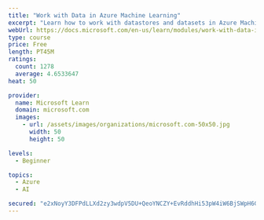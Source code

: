 ```yaml
---
title: "Work with Data in Azure Machine Learning"
excerpt: "Learn how to work with datastores and datasets in Azure Machine Learning."
webUrl: https://docs.microsoft.com/en-us/learn/modules/work-with-data-in-aml/
type: course
price: Free
length: PT45M
ratings:
  count: 1278
  average: 4.6533647
heat: 50

provider:
  name: Microsoft Learn
  domain: microsoft.com
  images:
    - url: /assets/images/organizations/microsoft.com-50x50.jpg
      width: 50
      height: 50

levels:
  - Beginner

topics:
  - Azure
  - AI

secured: "e2xNoyY3DFPdLLXd2zy3wdpV5DU+QeoYNCZY+EvRddhHi53pW4iW6BjSWpH6GALSe/DIDcXcaOAHKECzcXhWZbd5CE8aNkpfGso4LA29n8QIrvr+yEV1DLzFiVzbUaUSCKG3w5zdifbN6bBycBo9CKPLal1l+9srzX1UE+w84HzSa+kyLhoJpwN/ref4LDy5vE0ICPHAOioV4ERdZNwXQ1GC45x/I9wAnWT3TkAfaniu8DPFvenhThBHwiuoOsN7KkXw6lWMC/4rNKiiyWpJU34hfuuIh/G/mQBwmM/ieT3mAoOkkoyYeBYYNxpD83eP7MnRbabSTNXy7itY1aT1NdBhdiyO1ijsEVUm5lOiVZSanP8Wk6SbjfHQbivCNFMxOkDkDI/Cv+LdgEtdRMHEd32nXC/be0kt/IbpMUBZYr8=;Ylw2w5FhuHuiPnRz361AQg=="
---
```



